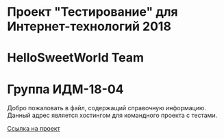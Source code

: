 # Проект "Тестирование" для Интернет-технологий 2018
# HelloSweetWorld Team
# Группа ИДМ-18-04
Добро пожаловать в файл, содержащий справочную информацию.
Данный адрес является хостингом для командного проекта с тестами.

[Ссылка на проект](https://testsprojectit.github.io/)
